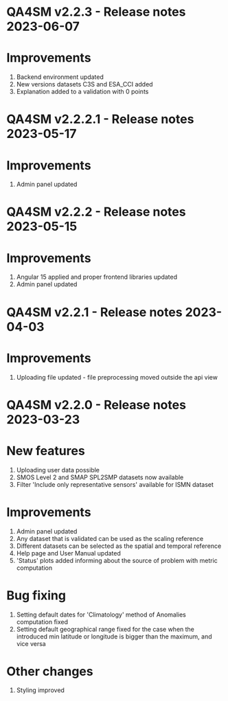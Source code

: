 QA4SM v2.2.3 - Release notes 2023-06-07
=======================================================
# Improvements
1. Backend environment updated
2. New versions datasets C3S and ESA_CCI added
3. Explanation added to a validation with 0 points

QA4SM v2.2.2.1 - Release notes 2023-05-17
=======================================================
# Improvements
1. Admin panel updated

QA4SM v2.2.2 - Release notes 2023-05-15
=======================================================
# Improvements 
1. Angular 15 applied and proper frontend libraries updated
2. Admin panel updated

QA4SM v2.2.1 - Release notes 2023-04-03
=======================================================
# Improvements 
1. Uploading file updated - file preprocessing moved outside the api view

QA4SM v2.2.0 - Release notes 2023-03-23
=======================================================
# New features

1. Uploading user data possible
2. SMOS Level 2 and SMAP SPL2SMP datasets now available
3. Filter 'Include only representative sensors' available for ISMN dataset

# Improvements

1. Admin panel updated 
2. Any dataset that is validated can be used as the scaling reference 
3. Different datasets can be selected as the spatial and temporal reference 
4. Help page and User Manual updated 
5. 'Status' plots added informing about the source of problem with metric computation

# Bug fixing 

1. Setting default dates for 'Climatology' method of Anomalies computation fixed
2. Setting default geographical range fixed for the case when the introduced min latitude or longitude is bigger than the maximum, and vice versa

 # Other changes
1. Styling improved
